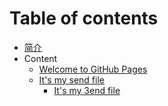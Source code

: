 # Table of contents

* [简介](README.md)
* Content
  * [Welcome to GitHub Pages](docs/index/1st-file/md)
  * [It's my send file](docs/index/2en-file.md)
    * [It's my 3end file](docs/index/3en-file.md)

